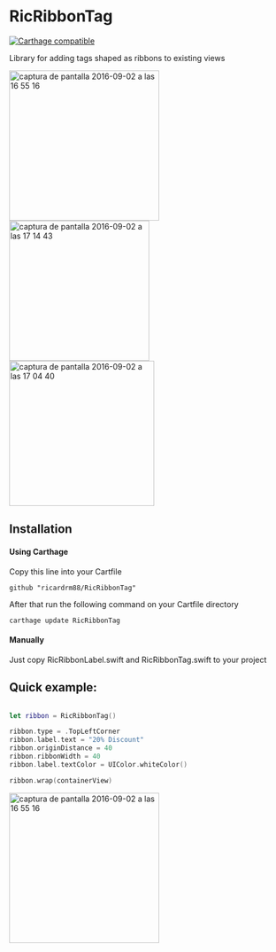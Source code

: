 # RicRibbonTag

[![Carthage compatible](https://img.shields.io/badge/Carthage-compatible-4BC51D.svg?style=flat)](https://github.com/Carthage/Carthage)

Library for adding tags shaped as ribbons to existing views

<img width="271" alt="captura de pantalla 2016-09-02 a las 16 55 16" src="https://cloud.githubusercontent.com/assets/7848066/18208717/d62dfde2-7130-11e6-82ca-461594ef2045.png"> <img width="253" alt="captura de pantalla 2016-09-02 a las 17 14 43" src="https://cloud.githubusercontent.com/assets/7848066/18208715/d6007dcc-7130-11e6-889e-313de2e9a646.png"> <img width="262" alt="captura de pantalla 2016-09-02 a las 17 04 40" src="https://cloud.githubusercontent.com/assets/7848066/18208716/d61c1136-7130-11e6-95cb-04b189a1eea8.png"> 

## Installation

#### Using Carthage

Copy this line into your Cartfile

```
github "ricardrm88/RicRibbonTag"
```

After that run the following command on your Cartfile directory

```
carthage update RicRibbonTag
```

#### Manually

Just copy RicRibbonLabel.swift and RicRibbonTag.swift to your project

## Quick example:

```swift

let ribbon = RicRibbonTag()

ribbon.type = .TopLeftCorner
ribbon.label.text = "20% Discount"
ribbon.originDistance = 40
ribbon.ribbonWidth = 40
ribbon.label.textColor = UIColor.whiteColor()

ribbon.wrap(containerView)
```

<img width="271" alt="captura de pantalla 2016-09-02 a las 16 55 16" src="https://cloud.githubusercontent.com/assets/7848066/18208717/d62dfde2-7130-11e6-82ca-461594ef2045.png">
